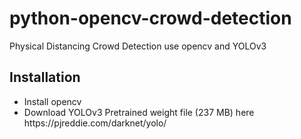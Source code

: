 # python-opencv-crowd-detection
Physical Distancing Crowd Detection use opencv and YOLOv3

## Installation
  <ul>
  <li>Install opencv</li>
  <li>Download YOLOv3 Pretrained weight file (237 MB) here https://pjreddie.com/darknet/yolo/</li>
  </ul
